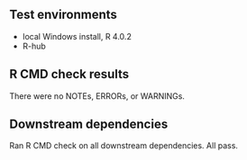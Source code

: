 ## Test environments

* local Windows install, R 4.0.2
* R-hub

## R CMD check results

There were no NOTEs, ERRORs, or WARNINGs.

## Downstream dependencies

Ran R CMD check on all downstream dependencies. All pass.

